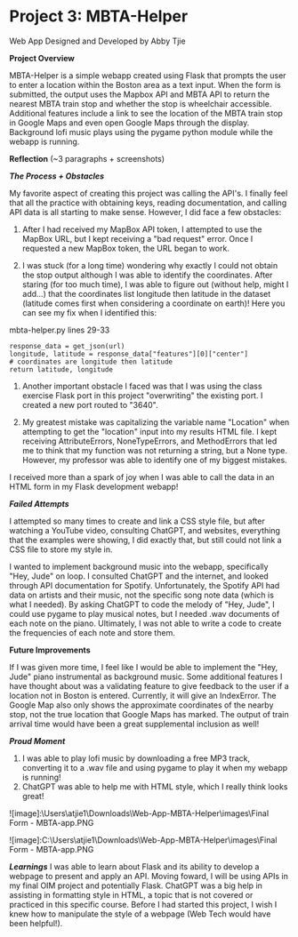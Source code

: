 # Project 3: MBTA-Helper
Web App Designed and Developed by Abby Tjie

**Project Overview**
   
   MBTA-Helper is a simple webapp created using Flask that prompts the user to enter a location within the Boston area as a text input. When the form is submitted, the output uses the Mapbox API and MBTA API to return the nearest MBTA train stop and whether the stop is wheelchair accessible. Additional features include a link to see the location of the MBTA train stop in Google Maps and even open Google Maps through the display. Background lofi music plays using the pygame python module while the webapp is running.

**Reflection** (~3 paragraphs + screenshots)

***The Process + Obstacles***

My favorite aspect of creating this project was calling the API's. I finally feel that all the practice with obtaining keys, reading documentation, and calling API data is all starting to make sense. However, I did face a few obstacles:
1. After I had received my MapBox API token, I attempted to use the MapBox URL, but I kept receiving a "bad request" error. Once I requested a new MapBox token, the URL began to work.
   
2. I was stuck (for a long time) wondering why exactly I could not obtain the stop output although I was able to identify the coordinates. After staring (for too much time), I was able to figure out (without help, might I add...) that the coordinates list longitude then latitude in the dataset (latitude comes first when considering a coordinate on earth)! Here you can see my fix when I identified this:
   
mbta-helper.py  lines 29-33
   
    response_data = get_json(url)
    longitude, latitude = response_data["features"][0]["center"]  
    # coordinates are longitude then latitude
    return latitude, longitude

1. Another important obstacle I faced was that I was using the class exercise Flask port in this project "overwriting" the existing port. I created a new port routed to "3640".

2. My greatest  mistake was capitalizing the variable name "Location" when attempting to get the "location" input into my results HTML file. I kept receiving AttributeErrors, NoneTypeErrors, and MethodErrors that led me to think that my function was not returning a string, but a None type. However, my professor was able to identify one of my biggest mistakes.

I received more than a spark of joy when I was able to call the data in an HTML form in my Flask development webapp!

***Failed Attempts***

I attempted so many times to create and link a CSS style file, but after watching a YouTube video, consulting ChatGPT, and websites, everything that the examples were showing, I did exactly that, but still could not link a CSS file to store my style in.

I wanted to implement background music into the webapp, specifically "Hey, Jude" on loop. I consulted ChatGPT and the internet, and looked through API documentation for Spotify. Unfortunately, the Spotify API had data on artists and their music, not the specific song note data (which is what I needed). By asking ChatGPT to code the melody of "Hey, Jude", I could use pygame to play musical notes, but I needed .wav documents of each note on the piano. Ultimately, I was not able to write a code to create the frequencies of each note and store them. 

**Future Improvements**

If I was given more time, I feel like I would be able to implement the "Hey, Jude" piano instrumental as background music. Some additional features I have thought about was a validating feature to give feedback to the user if a location not in Boston is entered. Currently, it will give an IndexError. The Google Map also only shows the approximate coordinates of the nearby stop, not the true location that Google Maps has marked. The output of train arrival time would have been a great supplemental inclusion as well!

***Proud Moment***
1. I was able to play lofi music by downloading a free MP3 track, converting it to a .wav file and using pygame to play it when my webapp is running!
2. ChatGPT was able to help me with HTML style, which I really think looks great!

![image]:\Users\atjie1\Downloads\Web-App-MBTA-Helper\images\Final Form - MBTA-app.PNG

![image]:C:\Users\atjie1\Downloads\Web-App-MBTA-Helper\images\Final Form - MBTA-app.PNG

***Learnings***
I was able to learn about Flask and its ability to develop a webpage to present and apply an API. Moving foward, I will be using APIs in my final OIM project and potentially Flask. ChatGPT was a big help in assisting in formatting style in HTML, a topic that is not covered or practiced in this specific course. Before I had started this project, I wish I knew how to manipulate the style of a webpage (Web Tech would have been helpful!).
